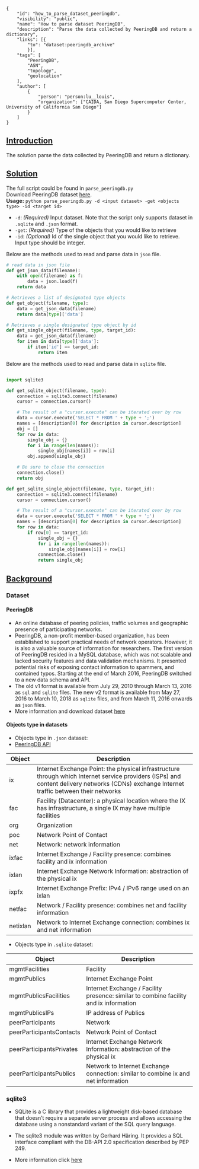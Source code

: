 ~~~
{
    "id": "how_to_parse_dataset_peeringdb",
    "visibility": "public",
    "name": "How to parse dataset PeeringDB",
    "description": "Parse the data collected by PeeringDB and return a dictionary",
    "links": [{
        "to": "dataset:peeringdb_archive"
        }],
    "tags": [
        "PeeringDB",
        "ASN",
        "topology",
        "geolocation"
    ],
    "author": [
        {
            "person": "person:lu__louis",
            "organization": ["CAIDA, San Diego Supercomputer Center, University of California San Diego"]
        }
    ]
}
~~~
## **<ins> Introduction </ins>**
The solution parse the data collected by PeeringDB and return a dictionary.

## **<ins> Solution </ins>**

The full script could be found in `parse_peeringdb.py` \
Download PeeringDB dataset [here](https://www.caida.org/data/peeringdb/).\
**Usage:** `python parse_peeringdb.py -d <input dataset> -get <objects type> -id <target id>`
- `-d`: *(Required)* Input dataset. Note that the script only supports dataset in `.sqlite` and `.json` format.
- `-get`: *(Required)* Type of the objects that you would like to retrieve 
- `-id`: *(Optional)* Id of the single object that you would like to retrieve. Input type should be integer. 

Below are the methods used to read and parse data in `json` file.   
~~~python 
# read data in json file
def get_json_data(filename):
    with open(filename) as f:
        data = json.load(f)
    return data

# Retrieves a list of designated type objects
def get_object(filename, type):
    data = get_json_data(filename)
    return data[type]['data']

# Retrieves a single designated type object by id
def get_single_object(filename, type, target_id):
    data = get_json_data(filename)
    for item in data[type]['data']:
        if item['id'] == target_id:
            return item

~~~
Below are the methods used to read and parse data in `sqlite` file.   
~~~python 

import sqlite3

def get_sqlite_object(filename, type):
    connection = sqlite3.connect(filename)
    cursor = connection.cursor()

    # The result of a "cursor.execute" can be iterated over by row
    data = cursor.execute('SELECT * FROM ' + type + ';')
    names = [description[0] for description in cursor.description]
    obj = []
    for row in data:
        single_obj = {}
        for i in range(len(names)):
            single_obj[names[i]] = row[i]
        obj.append(single_obj)

    # Be sure to close the connection
    connection.close()
    return obj

def get_sqlite_single_object(filename, type, target_id):
    connection = sqlite3.connect(filename)
    cursor = connection.cursor()

    # The result of a "cursor.execute" can be iterated over by row
    data = cursor.execute('SELECT * FROM ' + type + ';')
    names = [description[0] for description in cursor.description]
    for row in data:
        if row[0] == target_id:
            single_obj = {}
            for i in range(len(names)):
                single_obj[names[i]] = row[i]
            connection.close()
            return single_obj
~~~

 
##  **<ins> Background </ins>**

### Dataset ###
#### PeeringDB
- An online database of peering policies, traffic volumes and geographic presence of participating networks. 
- PeeringDB, a non-profit member-based organization, has been established to support practical needs of network operators. However, it is also a valuable source of information for researchers. The first version of PeeringDB resided in a MySQL database, which was not scalable and lacked security features and data validation mechanisms. It presented potential risks of exposing contact information to spammers, and contained typos. Starting at the end of March 2016, PeeringDB switched to a new data schema and API.
- The old v1 format is available from July 29, 2010 through March 13, 2016 as `sql` and `sqlite` files. The new v2 format is available from May 27, 2016 to March 10, 2018 as `sqlite` files, and from March 11, 2016 onwards as `json` files.
- More information and download dataset [here](https://www.caida.org/data/peeringdb/)

#### Objects type in datasets

- Objects type in `.json` dataset:
- [PeeringDB API](https://www.peeringdb.com/apidocs/)

| Object     | Description |
|------------|-------------|
|  ix        |   Internet Exchange Point: the physical infrastructure through which Internet service providers (ISPs) and content delivery networks (CDNs) exchange Internet traffic between their networks |
|  fac       | Facility (Datacenter): a physical location where the IX has infrastructure, a single IX may have multiple facilities |
|  org       | Organization |
|  poc       | Network Point of Contact | 
|  net       | Network: network information |
|  ixfac     | Internet Exchange / Facility presence: combines facility and ix information |
|  ixlan     | Internet Exchange Network Information: abstraction of the physical ix |
|  ixpfx     | Internet Exchange Prefix: IPv4 / IPv6 range used on an ixlan |
|  netfac    | Network / Facility presence: combines net and facility information |
|  netixlan  | Network to Internet Exchange connection: combines ix and net information |

- Objects type in `.sqlite` dataset: 

| Object     | Description |
|------------|-------------|    
|  mgmtFacilities           |  Facility |
|  mgmtPublics              |  Internet Exchange Point|
|  mgmtPublicsFacilities    |  Internet Exchange / Facility presence: similar to combine facility and ix information |
|  mgmtPublicsIPs           |  IP address of Publics| 
|  peerParticipants         |  Network |
|  peerParticipantsContacts |  Network Point of Contact  |
|  peerParticipantsPrivates |  Internet Exchange Network Information: abstraction of the physical ix |
|  peerParticipantsPublics  |  Network to Internet Exchange connection: similar to combine ix and net information |


### sqlite3
- SQLite is a C library that provides a lightweight disk-based database that doesn’t require a separate server process and allows accessing the database using a nonstandard variant of the SQL query language. 
- The sqlite3 module was written by Gerhard Häring. It provides a SQL interface compliant with the DB-API 2.0 specification described by PEP 249.

- More information click [here](https://docs.python.org/3/library/sqlite3.html)


